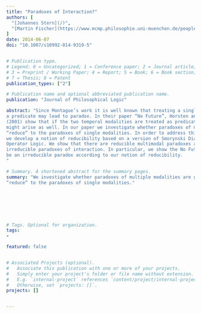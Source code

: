 ```yaml
---
title: "Paradoxes of Interaction?"
authors: [
  "[Johannes Stern](/)",
  "[Martin Fischer](https://www.mcmp.philosophie.uni-muenchen.de/people/faculty/martin_fischer/index.html)"
]
date: 2014-06-07
doi: "10.1007/s10992-014-9319-5"


# Publication type.
# Legend: 0 = Uncategorized; 1 = Conference paper; 2 = Journal article;
# 3 = Preprint / Working Paper; 4 = Report; 5 = Book; 6 = Book section;
# 7 = Thesis; 8 = Patent
publication_types: ["2"]

# Publication name and optional abbreviated publication name.
publication: "Journal of Philosophical Logic"

abstract: "Since Montague’s work it is well known that treating a single modality as
a predicate may lead to paradox. In their paper “No Future”, Horsten and Leitgeb
(2001) show that if the two temporal modalities are treated as predicates paradox
might arise as well. In our paper we investigate whether paradoxes of multiple modalities, such as the No Future paradox, are genuinely new paradoxes or whether they
“reduce” to the paradoxes of single modalities. In order to address this question
we develop a notion of reducibility based on a version of Smorynski Diagonalized
Operator Logic. We show that there are reducible multimodal paradoxes as well as
irreducible paradoxes of interaction. In particular, we show the No Future paradox to
be an irreducible paradox according to our notion of reducibility.
"

# Summary. A shortened abstract for the summary pages.
summary: "We investigate whether paradoxes of multiple modalities are genuinely new paradoxes or whether they
“reduce” to the paradoxes of single modalities."







# Tags. Optional for organization.
tags:
-

featured: false


# Associated Projects (optional).
#   Associate this publication with one or more of your projects.
#   Simply enter your project's folder or file name without extension.
#   E.g. `internal-project` references `content/project/internal-project/index.md`.
#   Otherwise, set `projects: []`.
projects: []


---
```

